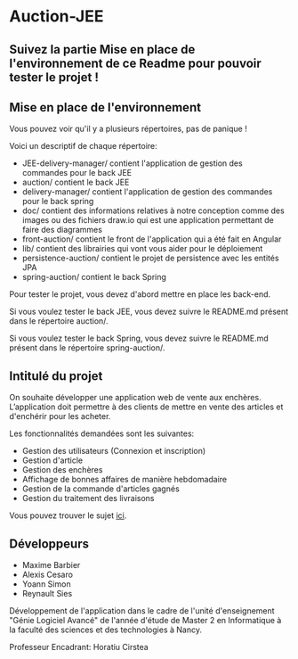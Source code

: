 # Auction-JEE

## Suivez la partie Mise en place de l'environnement de ce Readme pour pouvoir tester le projet !

## Mise en place de l'environnement

Vous pouvez voir qu'il y a plusieurs répertoires, pas de panique !

Voici un descriptif de chaque répertoire:
- JEE-delivery-manager/ contient l'application de gestion des commandes pour le back JEE
- auction/ contient le back JEE
- delivery-manager/ contient l'application de gestion des commandes pour le back spring
- doc/ contient des informations relatives à notre conception comme des images ou des fichiers draw.io qui est une application permettant de faire des diagrammes
- front-auction/ contient le front de l'application qui a été fait en Angular
- lib/ contient des librairies qui vont vous aider pour le déploiement
- persistence-auction/ contient le projet de persistence avec les entités JPA
- spring-auction/ contient le back Spring

Pour tester le projet, vous devez d'abord mettre en place les back-end.

Si vous voulez tester le back JEE, vous devez suivre le README.md présent dans le répertoire auction/.

Si vous voulez tester le back Spring, vous devez suivre le README.md présent dans le répertoire spring-auction/.

## Intitulé du projet

On souhaite développer une application web de vente aux enchères. L’application doit
permettre à des clients de mettre en vente des articles et d'enchérir pour les acheter.

Les fonctionnalités demandées sont les suivantes:
* Gestion des utilisateurs (Connexion et inscription)
* Gestion d'article
* Gestion des enchères
* Affichage de bonnes affaires de manière hebdomadaire
* Gestion de la commande d'articles gagnés
* Gestion du traitement des livraisons

Vous pouvez trouver le sujet [ici](https://github.com/Reynault/Auction-JEE/blob/main/doc/PROJET-2013-En.pdf).

## Développeurs

* Maxime Barbier
* Alexis Cesaro
* Yoann Simon
* Reynault Sies

Développement de l'application dans le cadre de l'unité d'enseignement "Génie Logiciel Avancé" de l'année d'étude de Master 2 en Informatique à la faculté des sciences et des technologies à Nancy.

Professeur Encadrant: Horatiu Cirstea
